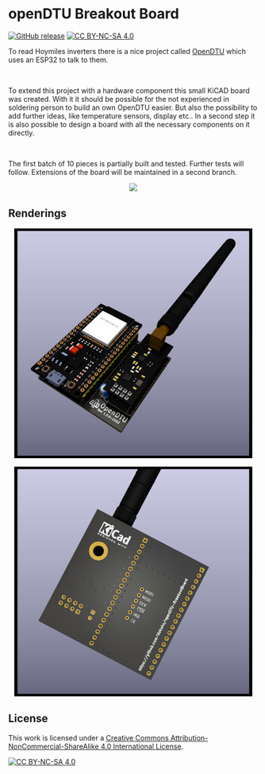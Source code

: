 # openDTU Breakout Board

[![GitHub release](https://img.shields.io/github/release/dokuhn/openDTU-BreakoutBoard.svg)](https://GitHub.com/dokuhn/openDTU-BreakoutBoard/releases/) [![CC BY-NC-SA 4.0][cc-by-nc-sa-shield]][cc-by-nc-sa]

To read Hoymiles inverters there is a nice project called [OpenDTU](https://github.com/tbnobody/OpenDTU) which uses an ESP32 to talk to them. 

<br>

To extend this project with a hardware component this small KiCAD board was created. With it it should be possible for the not experienced in soldering person to build an own OpenDTU easier. But also the possibility to add further ideas, like temperature sensors, display etc.. In a second step it is also possible to design a board with all the necessary components on it directly. 

<br>

The first batch of 10 pieces is partially built and tested. Further tests will follow. Extensions of the board will be maintained in a second branch. 


<p align="center">
<img src="./openDTU.jpeg" width="480">
</p>


## Renderings

<p align="center">
<img src="./openDTU-top.jpg" width="480">
</p>

<p align="center">
<img src="./openDTU-bottom.jpg" width="480">
</p>

## License 

This work is licensed under a
[Creative Commons Attribution-NonCommercial-ShareAlike 4.0 International License][cc-by-nc-sa].

[![CC BY-NC-SA 4.0][cc-by-nc-sa-image]][cc-by-nc-sa]

[cc-by-nc-sa]: http://creativecommons.org/licenses/by-nc-sa/4.0/
[cc-by-nc-sa-image]: https://licensebuttons.net/l/by-nc-sa/4.0/88x31.png
[cc-by-nc-sa-shield]: https://img.shields.io/badge/License-CC%20BY--NC--SA%204.0-lightgrey.svg

